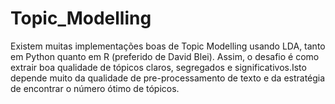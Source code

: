 # Topic_Modelling

Existem muitas implementações boas de Topic Modelling usando LDA, tanto em Python quanto em R (preferido de David Blei). Assim, o desafio é como extrair boa qualidade de tópicos claros, segregados e significativos.Isto depende muito da qualidade de pre-processamento de texto e da estratégia de encontrar o número ótimo de tópicos.

